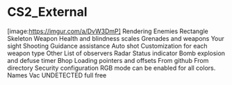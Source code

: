 # CS2_External 
[image:https://imgur.com/a/DvW3DmP]
Rendering
Enemies
Rectangle
Skeleton
Weapon
Health and blindness scales
Grenades and weapons
Your sight
Shooting
Guidance assistance
Auto shot
Customization for each weapon type
Other
List of observers
Radar
Status indicator
Bomb explosion and defuse timer
Bhop
Loading pointers and offsets
From github
From directory
Security configuration
RGB mode can be enabled for all colors.
Names
Vac UNDETECTED
full free
